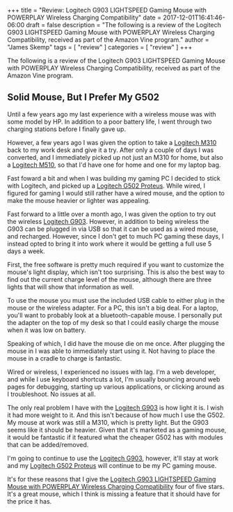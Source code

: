 +++
title = "Review: Logitech G903 LIGHTSPEED Gaming Mouse with POWERPLAY Wireless Charging Compatibility"
date = 2017-12-01T16:41:46-06:00
draft = false
description = "The following is a review of the Logitech G903 LIGHTSPEED Gaming Mouse with POWERPLAY Wireless Charging Compatibility, received as part of the Amazon Vine program."
author = "James Skemp"
tags = [ "review" ]
categories = [ "review" ]
+++

The following is a review of the Logitech G903 LIGHTSPEED Gaming Mouse with POWERPLAY Wireless Charging Compatibility, received as part of the Amazon Vine program.

## Solid Mouse, But I Prefer My G502
Until a few years ago my last experience with a wireless mouse was with some model by HP. In addition to a poor battery life, I went through two charging stations before I finally gave up.

However, a few years ago I was given the option to take a [Logitech M310][m310] back to my work desk and give it a try. After only a couple of days I was converted, and I immediately picked up not just an M310 for home, but also a [Logitech M510][m510], so that I'd have one for home and one for my laptop bag.

Fast foward a bit and when I was building my gaming PC I decided to stick with Logitech, and picked up a [Logitech G502 Proteus][g502]. While wired, I figured for gaming I would still rather have a wired mouse, and the option to make the mouse heavier or lighter was appealing.

Fast forward to a little over a month ago, I was given the option to try out the wireless [Logitech G903][review]. However, in addition to being wireless the G903 can be plugged in via USB so that it can be used as a wired mouse, and recharged. However, since I don't get to much PC gaming these days, I instead opted to bring it into work where it would be getting a full use 5 days a week.

First, the free software is pretty much required if you want to customize the mouse's light display, which isn't too surprising. This is also the best way to find out the current charge level of the mouse, although there are three lights that will show that information as well.

To use the mouse you must use the included USB cable to either plug in the mouse or the wireless adapter. For a PC, this isn't a big deal. For a laptop, you'll want to probably look at a bluetooth-capable mouse. I personally put the adapter on the top of my desk so that I could easily charge the mouse when it was low on battery.

Speaking of which, I did have the mouse die on me once. After plugging the mouse in I was able to immediately start using it. Not having to place the mouse in a cradle to charge is fantastic.

Wired or wireless, I experienced no issues with lag. I'm a web developer, and while I use keyboard shortcuts a lot, I'm usually bouncing around web pages for debugging, starting up various applications, or clicking around as I troubleshoot. No issues at all.

The only real problem I have with the [Logitech G903][review] is how light it is. I wish it had more weight to it. And this isn't because of how much I use the G502. My mouse at work was still a M310, which is pretty light. But the G903 seems like it should be heavier. Given that it's marketed as a gaming mouse, it would be fantastic if it featured what the cheaper G502 has with modules that can be added/removed.

I'm going to continue to use the [Logitech G903][review], however, it'll stay at work and my [Logitech G502 Proteus][g502] will continue to be my PC gaming mouse.

It's for these reasons that I give the [Logitech G903 LIGHTSPEED Gaming Mouse with POWERPLAY Wireless Charging Compatibility][review] four of five stars. It's a great mouse, which I think is missing a feature that it should have for the price it has.

[review]: http://amzn.to/2jE50dt
[g502]: http://amzn.to/2BCwdFH
[m310]: http://amzn.to/2i9mFcC
[m510]: http://amzn.to/2nn0Tri
